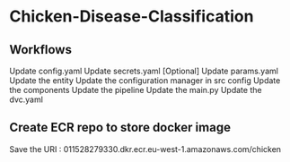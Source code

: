 # Chicken-Disease-Classification

## Workflows
Update config.yaml
Update secrets.yaml [Optional]
Update params.yaml
Update the entity
Update the configuration manager in src config
Update the components
Update the pipeline
Update the main.py
Update the dvc.yaml

## Create ECR repo to store docker image
Save the URI : 011528279330.dkr.ecr.eu-west-1.amazonaws.com/chicken